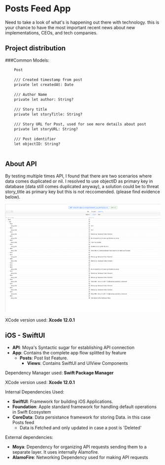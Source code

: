 # Posts Feed App

Need to take a look of what's is happening out there with technology. this is your chance to have the most important  recent news about new implementations, CEOs, and tech companies.

## Project distribution

###Common Models:

```
	Post

    /// Created timestamp from post
    private let createdAt: Date
    
    /// Author Name
    private let author: String?
    
    /// Story title
    private let storyTitle: String?
    
    /// Story URL for Post, used for see more details about post
    private let storyURL: String?
    
    /// Post identifier
    let objectID: String?
	
```

About API
-

By testing multiple times API, I found that there are two scenarios where data comes duplicated or nil. I resolved to use objectID as primary key in database (data still comes duplicated anyway), a solution could be to threat story_title as primary key but this is not reccomended. (please find evidence below).

![GitHub Logo](Duplicates_Evidence.jpg)

XCode version used: **Xcode 12.0.1**

iOS - SwiftUI
-

- **API**: Moya's Syntactic sugar for establishing API connection
- **App**: Contains the complete app flow splitted by feature
	- **Posts**: Post list Feature.
		- **Views**: Contains SwiftUI and UIView Components


Dependency Manager used: **Swift Package Manager**

XCode version used: **Xcode 12.0.1**

Internal Dependencies Used:

- **SwiftUI**: Framework for building iOS Applications.
- **Foundation**: Apple standard framework for handling default operations in Swift Ecosystem
- **CoreData**: Data persistance framework for storing Data. in this case Posts feed
	- Data is Fetched and only updated in case a post is 'Deleted'

External dependencies:
- **Moya**: Dependency for organizing API requests sending them to a separate layer. It uses internally Alamofire.
- **AlamoFire**: Networking Dependency used for making API requests